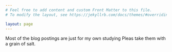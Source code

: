 ```yaml
---
# Feel free to add content and custom Front Matter to this file.
# To modify the layout, see https://jekyllrb.com/docs/themes/#overriding-theme-defaults

layout: page
---
```

Most of the blog postings are just for my own studying
Pleas take them with a grain of salt.
